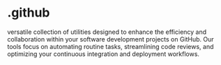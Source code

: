 # .github
versatile collection of utilities designed to enhance the efficiency and collaboration within your software development projects on GitHub. Our tools focus on automating routine tasks, streamlining code reviews, and optimizing your continuous integration and deployment workflows. 
